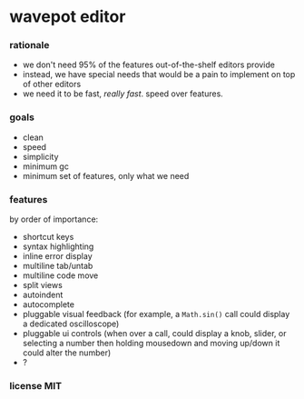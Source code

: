 
# wavepot editor

### rationale

- we don't need 95% of the features out-of-the-shelf editors provide
- instead, we have special needs that would be a pain to implement on top of other editors
- we need it to be fast, *really fast*. speed over features.

### goals

- clean
- speed
- simplicity
- minimum gc
- minimum set of features, only what we need

### features

by order of importance:

- shortcut keys
- syntax highlighting
- inline error display
- multiline tab/untab
- multiline code move
- split views
- autoindent
- autocomplete
- pluggable visual feedback (for example, a `Math.sin()` call could display a dedicated oscilloscope)
- pluggable ui controls (when over a call, could display a knob, slider, or selecting a number then holding mousedown and moving up/down it could alter the number)
- ?

### license MIT
